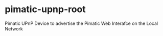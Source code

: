 # pimatic-upnp-root
Pimatic UPnP Device to advertise the Pimatic Web Interafce on the Local Network
